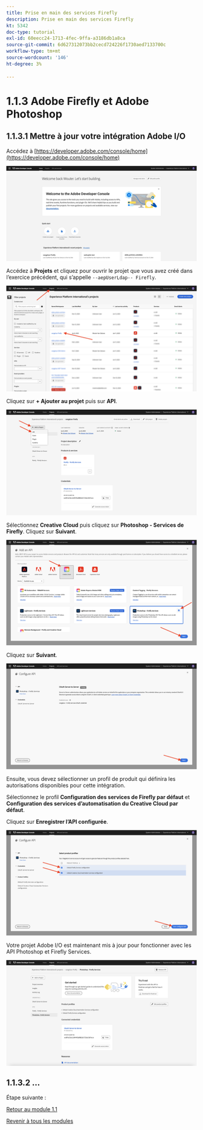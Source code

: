 ```yaml
---
title: Prise en main des services Firefly
description: Prise en main des services Firefly
kt: 5342
doc-type: tutorial
exl-id: 60eecc24-1713-4fec-9ffa-a3186db1a8ca
source-git-commit: 6d627312073bb2cecd724226f1730aed7133700c
workflow-type: tm+mt
source-wordcount: '146'
ht-degree: 3%

---
```


# 1.1.3 Adobe Firefly et Adobe Photoshop

## 1.1.3.1 Mettre à jour votre intégration Adobe I/O

Accédez à [https://developer.adobe.com/console/home](https://developer.adobe.com/console/home)

![Adobe I/O d&#39;une nouvelle intégration](./images/iohome.png)

Accédez à **Projets** et cliquez pour ouvrir le projet que vous avez créé dans l’exercice précédent, qui s’appelle `--aepUserLdap-- Firefly`.

![ Stockage Azure ](./images/ps1.png)

Cliquez sur **+ Ajouter au projet** puis sur **API**.

![ Stockage Azure ](./images/ps2.png)

Sélectionnez **Creative Cloud** puis cliquez sur **Photoshop - Services de Firefly**. Cliquez sur **Suivant**.

![ Stockage Azure ](./images/ps3.png)

Cliquez sur **Suivant**.

![ Stockage Azure ](./images/ps4.png)

Ensuite, vous devez sélectionner un profil de produit qui définira les autorisations disponibles pour cette intégration.

Sélectionnez le profil **Configuration des services de Firefly par défaut** et **Configuration des services d’automatisation du Creative Cloud par défaut**.

Cliquez sur **Enregistrer l’API configurée**.

![ Stockage Azure ](./images/ps5.png)

Votre projet Adobe I/O est maintenant mis à jour pour fonctionner avec les API Photoshop et Firefly Services.

![ Stockage Azure ](./images/ps6.png)

## 1.1.3.2 ...

Étape suivante :

[Retour au module 1.1](./firefly-services.md)

[Revenir à tous les modules](./../../../overview.md)

